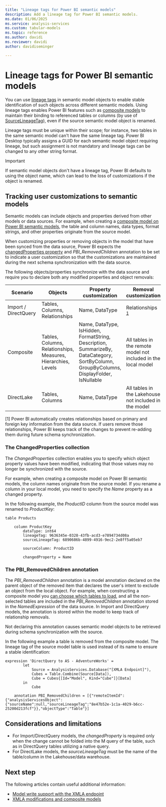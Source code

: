 ```yaml
---
title: "Lineage tags for Power BI semantic models"
description: Add a lineage tag for Power BI semantic models.
ms.date: 01/06/2025
ms.service: analysis-services
ms.custom: tabular-models
ms.topic: reference
ms.author: davidi
ms.reviewer: davidi
author: davidiseminger

---
```

# Lineage tags for Power BI semantic models

You can use [lineage tags](/dotnet/api/microsoft.analysisservices.tabular.imetadataobjectwithlineage.lineagetag) in semantic model objects to enable stable identification of such objects across different semantic models. Using lineage tags enables Power BI features such as [composite models](/power-bi/transform-model/desktop-composite-models) to maintain their binding to referenced tables or columns (by use of [SourceLineageTag](/dotnet/api/microsoft.analysisservices.tabular.imetadataobjectwithlineage.sourcelineagetag)), even if the source semantic model object is renamed. 

Lineage tags must be unique within their scope; for instance, two tables in the same semantic model can't have the same lineage tag. Power BI Desktop typically assigns a GUID for each semantic model object requiring lineage, but such assignment is not mandatory and lineage tags can be changed to any other string format.

> [!IMPORTANT]
> If semantic model objects don't have a lineage tag, Power BI defaults to using the object name, which can lead to the loss of customizations if the object is renamed.

## Tracking user customizations to semantic models

Semantic models can include objects and properties derived from other models or data sources. For example, when creating a [composite model on Power BI semantic models](/power-bi/transform-model/desktop-composite-models#composite-models-on-power-bi-semantic-models-and-analysis-services), the table and column names, data types, format strings, and other properties originate from the source model. 

When customizing properties or removing objects in the model that have been synced from the data source, Power BI expects the [changedProperties property](/dotnet/api/microsoft.analysisservices.tabular.table.changedproperties) and *PBI_RemovedChildren* annotation to be set to indicate a user customization so that the customizations are maintained during the next schema synchronization with the data source. 

The following objects/properties synchronize with the data source and require you to declare both any modified properties and object removals: 


|Scenario  |Objects  |Property customization  |Removal customization  |
|---------|---------|---------|---------|
|Import / DirectQuery  |Tables, Columns, Relationships  |Name, DataType  |Relationships <sup>[1](#sameas)</sup>  |
|Composite     |Tables, Columns, Relationships, Measures, Hierarchies, Levels           |Name, DataType, IsHidden, FormatString, Description, SummarizeBy, DataCategory, SortByColumn, GroupByColumns, DisplayFolder, IsNullable           |All tables in the remote model not included in the local model     |
|DirectLake      |Tables, Columns           |Name, DataType           |All tables in the Lakehouse not included in the model          |

<a name="sameas">[1]</a> Power BI automatically creates relationships based on primary and foreign key information from the data source. If users remove those relationships, Power BI keeps track of the changes to prevent re-adding them during future schema synchronization.

### The ChangedProperties collection

The *ChangedProperties* collection enables you to specify which object property values have been modified, indicating that those values may no longer be synchronized with the source.  

For example, when creating a composite model on Power BI semantic models, the column names originate from the source model. If you rename a column in your local model, you need to specify the *Name* property as a changed property.  

In the following example, the *ProductID* column from the source model was renamed to *ProductKey*: 


```TMDL
table Products 

    column ProductKey 
        dataType: int64          
        lineageTag: 9636345e-0328-43fb-acd3-e7894734d08a 
        sourceLineageTag: 6890686b-4899-4916-9ec2-2e8ff5a05eb7               
        sourceColumn: ProductID 

        changedProperty = Name
```

### The PBI_RemovedChildren annotation

The *PBI_RemovedChildren* annotation is a model annotation declared on the parent object of the removed item that declares the user's intent to exclude an object from the local object. For example, when constructing a composite model you [can choose which tables to load](/power-bi/transform-model/desktop-composite-models#loading-a-subset-of-tables-from-a-power-bi-semantic-model-or-analysis-services-model), and all the non-selected tables are included in the *PBI_RemovedChildren* annotation stored in the *NamedExpression* of the data source. In Import and DirectQuery models, the annotation is stored within the model to keep track of relationship removals.

Not declaring this annotation causes semantic model objects to be retrieved during schema synchronization with the source.  

In the following example a table is removed from the composite model. The lineage tag of the source model table is used instead of its name to ensure a stable identification: 

```TMDL
expression 'DirectQuery to AS - AdventureWorks' = 
        let 
            Source = AnalysisServices.Database("[XMLA Endpoint]"), 
            Cubes = Table.Combine(Source[Data]), 
            Cube = Cubes{[Id="Model", Kind="Cube"]}[Data] 
        in 
            Cube 

    annotation PBI_RemovedChildren = [{"remoteItemId":{"analysisServicesObject":{"sourceName":null,"sourceLineageTag":"8e47b52e-1c1a-4029-b6cc-25200d213fcf"}},"objectType":"Table"}]
```

## Considerations and limitations

* For Import/DirectQuery models, the *changedProperty* is required only when the change cannot be folded into the M query of the table, such as in DirectQuery tables utilizing a native query. 
* For DirectLake models, the *sourceLineageTag* must be the name of the table/column in the Lakehouse/data warehouse. 


## Next step

The following articles contain useful additional information:

* [Model write support with the XMLA endpoint](/fabric/get-started/direct-lake-develop#model-write-support-with-the-xmla-endpoint)
* [XMLA modifications and composite models](/power-bi/transform-model/desktop-composite-models#xmla-modifications-and-composite-models)
